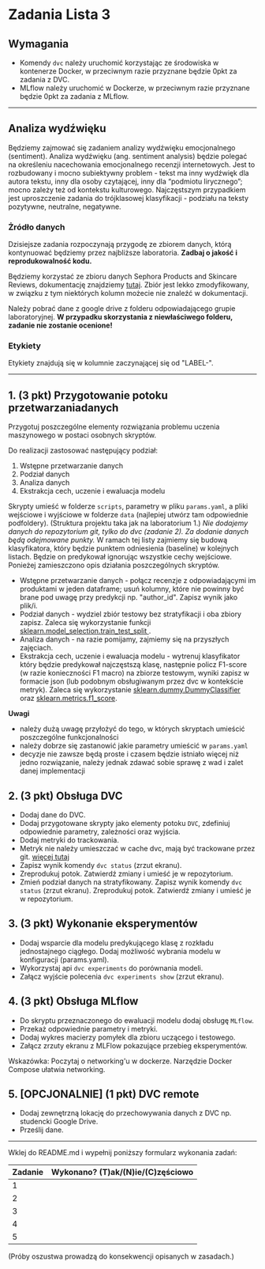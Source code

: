 # Zadania Lista 3

## Wymagania

- Komendy `dvc` należy uruchomić korzystając ze środowiska w kontenerze Docker, w przeciwnym razie
  przyznane będzie 0pkt za zadania z DVC.
- MLflow należy uruchomić w Dockerze, w przeciwnym razie przyznane będzie 0pkt za zadania z MLflow.

---

## Analiza wydźwięku

Będziemy zajmować się zadaniem analizy wydźwięku emocjonalnego (sentiment).
Analiza wydźwięku (ang. sentiment analysis) będzie polegać na określeniu nacechowania emocjonalnego
recenzji internetowych.
Jest to rozbudowany i mocno subiektywny problem - tekst ma inny wydźwięk dla autora tekstu, inny dla
osoby czytającej, inny dla “podmiotu lirycznego”; mocno zależy też od kontekstu kulturowego.
Najczęstszym przypadkiem jest uproszczenie zadania do trójklasowej klasyfikacji - podziału na teksty
pozytywne, neutralne, negatywne.

### Żródło danych

Dzisiejsze zadania rozpoczynają przygodę ze zbiorem danych, którą kontynuować będziemy przez
najbliższe laboratoria. **Zadbaj o jakość i reprodukowalność kodu.**

Będziemy korzystać ze zbioru danych Sephora Products and Skincare Reviews, dokumentację
znajdziemy [tutaj](https://www.kaggle.com/datasets/nadyinky/sephora-products-and-skincare-reviews).
Zbiór jest lekko zmodyfikowany, w związku z tym niektórych kolumn możecie nie znaleźć w
dokumentacji.

Należy pobrać dane z google drive z folderu odpowiadającego grupie laboratoryjnej.
**W przypadku skorzystania z niewłaściwego folderu, zadanie nie zostanie ocenione!**

### Etykiety

Etykiety znajdują się w kolumnie zaczynającej się od "LABEL-".

---

## 1. (3 pkt) Przygotowanie potoku przetwarzaniadanych

Przygotuj poszczególne elementy rozwiązania problemu uczenia maszynowego w postaci osobnych
skryptów.

Do realizacji zastosować następujący podział:

1. Wstępne przetwarzanie danych
2. Podział danych
3. Analiza danych
4. Ekstrakcja cech, uczenie i ewaluacja modelu

Skrypty umieść w folderze `scripts`, parametry w pliku `params.yaml`, a pliki wejściowe i wyjściowe
w folderze `data` (najlepiej utwórz tam odpowiednie podfoldery). (Struktura projektu taka jak na
laboratorium 1.)
*Nie dodajemy danych do repozytorium git, tylko do dvc (zadanie 2). Za dodanie danych będą
odejmowane punkty.*
W ramach tej listy zajmiemy się budową klasyfikatora, który będzie punktem odniesienia (baseline) w
kolejnych listach. Będzie on predykował ignorując wszystkie cechy wejściowe. Ponieżej zamieszczono
opis działania poszczególnych skryptów.

- Wstępne przetwarzanie danych - połącz recenzje z odpowiadającymi im produktami w jeden dataframe; 
  usuń kolumny, które nie powinny być brane pod uwagę przy predykcji np. "author_id". Zapisz wynik jako plik/i.
- Podział danych - wydziel zbiór testowy bez stratyfikacji i oba zbiory zapisz. Zaleca się
  wykorzystanie funkcji [sklearn.model_selection.train_test_split
  ](https://scikit-learn.org/stable/modules/generated/sklearn.model_selection.train_test_split.html).
- Analiza danych - na razie pomijamy, zajmiemy się na przyszłych zajęciach.
- Ekstrakcja cech, uczenie i ewaluacja modelu - wytrenuj klasyfikator który będzie predykował
  najczęstszą klasę, następnie policz F1-score (w razie konieczności F1 macro) na zbiorze testowym,
  wyniki zapisz w formacie json (lub podobnym obsługiwanym przez dvc w kontekście metryk). Zaleca
  się
  wykorzystanie [sklearn.dummy.DummyClassifier](https://scikit-learn.org/stable/modules/generated/sklearn.dummy.DummyClassifier.html)
  oraz [sklearn.metrics.f1_score](https://scikit-learn.org/stable/modules/generated/sklearn.metrics.f1_score.html).

**Uwagi**

* należy dużą uwagę przyłożyć do tego, w których skryptach umieścić poszczególne funkcjonalności
* należy dobrze się zastanowić jakie parametry umieścić w `params.yaml`
* decyzje nie zawsze będą proste i czasem będzie istniało więcej niż jedno rozwiązanie, należy
  jednak zdawać sobie sprawę z wad i zalet danej implementacji

## 2. (3 pkt)  Obsługa DVC

* Dodaj dane do DVC.
* Dodaj przygotowane skrypty jako elementy potoku `DVC`, zdefiniuj odpowiednie parametry, zależności
  oraz wyjścia.
* Dodaj metryki do trackowania.
* Metryk nie należy umieszczać w cache dvc, mają być trackowane przez
  git. [więcej tutaj](https://dvc.org/doc/user-guide/project-structure/dvcyaml-files#metrics-and-plots-outputs)
* Zapisz wynik komendy `dvc status` (zrzut ekranu).
* Zreprodukuj potok. Zatwierdź zmiany i umieść je w repozytorium.
* Zmień podział danych na stratyfikowany. Zapisz wynik komendy `dvc status` (zrzut ekranu).
  Zreprodukuj potok. Zatwierdź zmiany i umieść je w repozytorium.

## 3. (3 pkt) Wykonanie eksperymentów

* Dodaj wsparcie dla modelu predykującego klasę z rozkładu jednostajnego ciągłego. Dodaj możliwość
  wybrania modelu w konfiguracji (params.yaml).
* Wykorzystaj api `dvc experiments` do porównania modeli.
* Załącz wyjście polecenia `dvc experiments show` (zrzut ekranu).

## 4. (3 pkt) Obsługa MLflow

* Do skryptu przeznaczonego do ewaluacji modelu dodaj obsługę `MLflow`.
* Przekaż odpowiednie parametry i metryki.
* Dodaj wykres macierzy pomyłek dla zbioru uczącego i testowego.
* Załącz zrzuty ekranu z MLFlow pokazujące przebieg eksperymentów.

Wskazówka: Poczytaj o networking'u w dockerze. Narzędzie Docker Compose ułatwia networking.

## 5. [OPCJONALNIE] (1 pkt) DVC remote

* Dodaj zewnętrzną lokację do przechowywania danych z DVC np. studencki Google Drive.
* Prześlij dane.

---

Wklej do README.md i wypełnij poniższy formularz wykonania zadań:

| Zadanie | Wykonano? (T)ak/(N)ie/(C)zęściowo |
|---------|-----------------------------------|
| 1       |                                   |
| 2       |                                   |
| 3       |                                   |
| 4       |                                   |
| 5       |                                   |

(Próby oszustwa prowadzą do konsekwencji opisanych w zasadach.)
